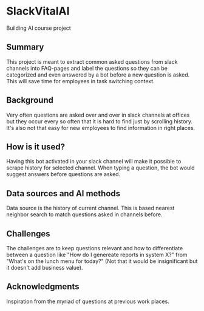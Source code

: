 # SlackVitalAI
Building AI course project

## Summary
This project is meant to extract common asked questions from slack channels into FAQ-pages and label the questions so they can be categorized and even answered by a bot before a new question is asked.
This will save time for employees in task switching context.

## Background
Very often questions are asked over and over in slack channels at offices but they occur every so often that it is hard to find just by scrolling history. It's also not that easy for new employees to find information in right places.

## How is it used?
Having this bot activated in your slack channel will make it possible to scrape history for selected channel.
When typing a question, the bot would suggest answers before questions are asked.

## Data sources and AI methods
Data source is the history of current channel. This is based nearest neighbor search to match questions asked in channels before.

## Challenges
The challenges are to keep questions relevant and how to differentiate between a question like "How do I genereate reports in system X?" from "What's on the lunch menu for today?" (Not that it would be insignificant but it doesn't add business value).

## Acknowledgments
Inspiration from the myriad of questions at previous work places.
